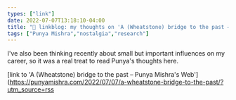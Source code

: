 ```yaml
---
types: ["link"]
date: 2022-07-07T13:18:10-04:00
title: "🔗 linkblog: my thoughts on 'A (Wheatstone) bridge to the past – Punya Mishra's Web'"
tags: ["Punya Mishra","nostalgia","research"]
---
```

I've also been thinking recently about small but important influences on my career, so it was a real treat to read Punya's thoughts here.
 

[link to 'A (Wheatstone) bridge to the past – Punya Mishra's Web'](https://punyamishra.com/2022/07/07/a-wheatstone-bridge-to-the-past/?utm_source=rss
